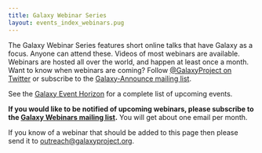 ```yaml
---
title: Galaxy Webinar Series
layout: events_index_webinars.pug
---
```


The Galaxy Webinar Series features short online talks that have Galaxy as a focus.  Anyone can attend these.  Videos of most webinars are available. Webinars are hosted all over the world, and happen at least once a month. Want to know when webinars are coming?  Follow [@GalaxyProject on  Twitter](https://twitter.com/galaxyproject) or subscribe to the [Galaxy-Announce mailing list](/src/mailing-lists/index.md).

See the [Galaxy Event Horizon](/events/) for a complete list of upcoming events.

**If you would like to be notified of upcoming webinars, please subscribe to the [Galaxy Webinars mailing list](https://lists.galaxyproject.org/lists/webinars.lists.galaxyproject.org/).** You will get about one email per month.

If you know of a webinar that should be added to this page then please send it to outreach@galaxyproject.org.

<div class='center'>
</div>
